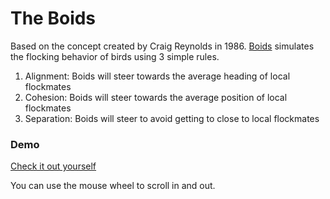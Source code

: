 # The Boids

Based on the concept created by Craig Reynolds in 1986. [Boids](https://en.wikipedia.org/wiki/Boids) simulates the flocking behavior of birds using 3 simple rules.

1. Alignment: Boids will steer towards the average heading of local flockmates
2. Cohesion: Boids will steer towards the average position of local flockmates
3. Separation: Boids will steer to avoid getting to close to local flockmates

### Demo

[Check it out yourself](https://jumballaya.github.io/WebGPU-GPGPU-Boids/)

You can use the mouse wheel to scroll in and out.
